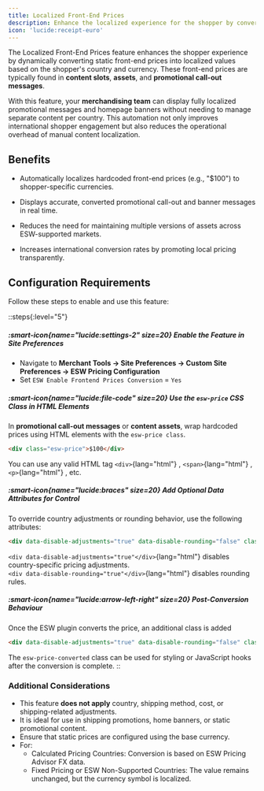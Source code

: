 ```yaml
---
title: Localized Front-End Prices
description: Enhance the localized experience for the shopper by converting front-end prices into localized prices.
icon: 'lucide:receipt-euro'
---
```


The Localized Front-End Prices feature enhances the shopper experience by dynamically converting static front-end prices into localized values based on the shopper's country and currency. These front-end prices are typically found in **content slots**, **assets**, and **promotional call-out messages**. <br>

With this feature, your **merchandising team** can display fully localized promotional messages and homepage banners without needing to manage separate content per country. This automation not only improves international shopper engagement but also reduces the operational overhead of manual content localization.

## Benefits

- Automatically localizes hardcoded front-end prices (e.g., "$100") to shopper-specific currencies.

- Displays accurate, converted promotional call-out and banner messages in real time.

- Reduces the need for maintaining multiple versions of assets across ESW-supported markets.

- Increases international conversion rates by promoting local pricing transparently.

## Configuration Requirements

Follow these steps to enable and use this feature:

::steps{:level="5"}
  ##### :smart-icon{name="lucide:settings-2" size=20} Enable the Feature in Site Preferences

  - Navigate to **Merchant Tools → Site Preferences → Custom Site Preferences → ESW Pricing Configuration**
  - Set `ESW Enable Frontend Prices Conversion` = `Yes`

  ##### :smart-icon{name="lucide:file-code" size=20} Use the `esw-price` CSS Class in HTML Elements

  In **promotional call-out messages** or **content assets**, wrap hardcoded prices using HTML elements with the `esw-price class`.

  ```html [HTML Elements]
  <div class="esw-price">$100</div>
  ```

  You can use any valid HTML tag `<div>`{lang="html"} , `<span>`{lang="html"} , `<p>`{lang="html"} , etc.

  ##### :smart-icon{name="lucide:braces" size=20} Add Optional Data Attributes for Control

  To override country adjustments or rounding behavior, use the following attributes:

  ```html [Attributes]
  <div data-disable-adjustments="true" data-disable-rounding="false" class="esw-price">$100</div>
  ```

  `<div data-disable-adjustments="true"</div>`{lang="html"} disables country-specific pricing adjustments. <br>
  `<div data-disable-rounding="true"</div>`{lang="html"} disables rounding rules.

  ##### :smart-icon{name="lucide:arrow-left-right" size=20} Post-Conversion Behaviour

   Once the ESW plugin converts the price, an additional class is added

   ```html [An additional class is added]
   <div data-disable-adjustments="true" data-disable-rounding="false" class="esw-price esw-price-converted">$100</div>
   ```
   The `esw-price-converted` class can be used for styling or JavaScript hooks after the conversion is complete.
::

### Additional Considerations

- This feature **does not apply** country, shipping method, cost, or shipping-related adjustments.
- It is ideal for use in shipping promotions, home banners, or static promotional content.
- Ensure that static prices are configured using the base currency.
- For:
  - Calculated Pricing Countries: Conversion is based on ESW Pricing Advisor FX data.
  - Fixed Pricing or ESW Non-Supported Countries: The value remains unchanged, but the currency symbol is localized.
